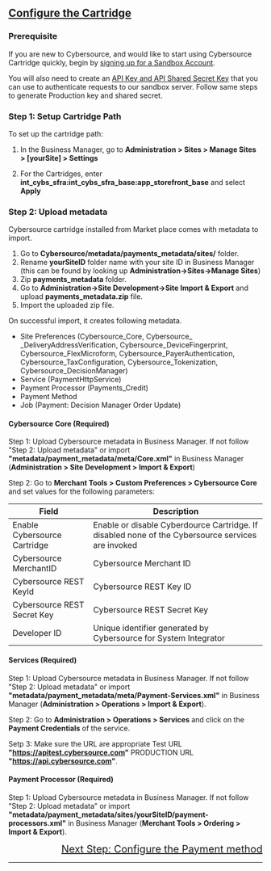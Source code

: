 ## <ins>Configure the Cartridge

### **Prerequisite**
If you are new to Cybersource, and would like to start using Cybersource Cartridge quickly, begin by [signing up for a Sandbox Account](https://developer.cybersource.com/hello-world/sandbox.html).

You will also need to create an [API Key and API Shared Secret Key](https://developer.cybersource.com/api/developer-guides/dita-gettingstarted/authentication/createSharedKey.html) that you can use to authenticate requests to our sandbox server. Follow same steps to generate Production key and shared secret.

### Step 1: Setup Cartridge Path

To set up the cartridge path:
1. In the Business Manager, go to **Administration >  Sites >  Manage Sites > [yourSite] > Settings**

2. For the Cartridges, enter **int_cybs_sfra:int_cybs_sfra_base:app_storefront_base** and select **Apply**

### Step 2: Upload metadata
Cybersource cartridge installed from Market place comes with metadata to import. 
1. Go to **Cybersource/metadata/payments_metadata/sites/** folder.
2. Rename **yourSiteID** folder name with your site ID in Business Manager (this can be found by looking up **Administration->Sites->Manage Sites**)
3. Zip **payments_metadata** folder.
4. Go to **Administration->Site Development->Site Import & Export** and upload **payments_metadata.zip** file.
5. Import the uploaded zip file.

On successful import, it creates following metadata.

- Site Preferences (Cybersource_Core, Cybersource_ _DeliveryAddressVerification, Cybersource_DeviceFingerprint, Cybersource_FlexMicroform, Cybersource_PayerAuthentication, Cybersource_TaxConfiguration, Cybersource_Tokenization, Cybersource_DecisionManager)
- Service (PaymentHttpService)
- Payment Processor (Payments_Credit)
- Payment Method
- Job (Payment: Decision Manager Order Update)

#### Cybersource Core (Required)

Step 1: Upload Cybersource metadata in Business Manager. If not follow "Step 2: Upload metadata" or import **"metadata/payment_metadata/meta/Core.xml"** in Business Manager (**Administration > Site Development > Import & Export**)

Step 2: Go to **Merchant Tools > Custom Preferences > Cybersource Core** and set values for the following parameters:

Field | Description
------------ | -------------
Enable Cybersource Cartridge | Enable or disable Cyberdource Cartridge. If disabled none of the Cybersource services are invoked
Cybersource MerchantID | Cybersource Merchant ID
Cybersource REST KeyId | Cybersource REST Key ID
Cybersource REST Secret Key | Cybersource REST Secret Key
Developer ID | Unique identifier generated by Cybersource for System Integrator

#### Services (Required)

Step 1: Upload Cybersource metadata in Business Manager. If not follow "Step 2: Upload metadata" or import **"metadata/payment_metadata/meta/Payment-Services.xml"** in Business Manager (**Administration >  Operations >  Import & Export**).

Step 2: Go to **Administration >  Operations >  Services** and click on the **Payment Credentials** of the service.

Setp 3: Make sure the URL are appropriate
Test URL **"https://apitest.cybersource.com"** 
PRODUCTION URL **"https://api.cybersource.com"**.

#### Payment Processor (Required)

Step 1: Upload Cybersource metadata in Business Manager. If not follow "Step 2: Upload metadata" or import **"metadata/payment_metadata/sites/yourSiteID/payment-processors.xml"** in Business Manager (**Merchant Tools >  Ordering >  Import & Export**).



<div style="text-align: right;font-size: 20px" ><a href="Configure-payment-method.md">Next Step: Configure the Payment method</a></div> 



---